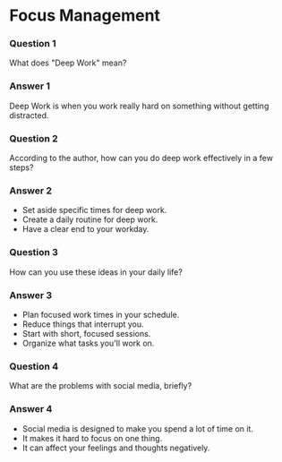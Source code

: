 # Focus Management

### Question 1
What does "Deep Work" mean?

### Answer 1
Deep Work is when you work really hard on something without getting distracted.

### Question 2
According to the author, how can you do deep work effectively in a few steps?

### Answer 2
- Set aside specific times for deep work.
- Create a daily routine for deep work.
- Have a clear end to your workday.

### Question 3
How can you use these ideas in your daily life?

### Answer 3
- Plan focused work times in your schedule.
- Reduce things that interrupt you.
- Start with short, focused sessions.
- Organize what tasks you'll work on.

### Question 4
What are the problems with social media, briefly?

### Answer 4
- Social media is designed to make you spend a lot of time on it.
- It makes it hard to focus on one thing.
- It can affect your feelings and thoughts negatively.
